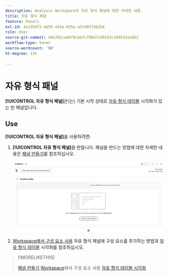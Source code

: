 ```yaml
---
description: Analysis Workspace의 자유 형식 패널에 대한 자세한 내용.
title: 자유 형식 패널
feature: Panels
exl-id: 4e1d5d72-da59-419a-835e-a3c90f1362b4
role: User
source-git-commit: 44e703ca66f8cbb7cf98472d92b3c294542a2db2
workflow-type: tm+mt
source-wordcount: '90'
ht-degree: 13%

---
```


# 자유 형식 패널

**[!UICONTROL 자유 형식 패널]**&#x200B;은(는) 기본 시작 상태로 [자유 형식 테이블](/help/analysis-workspace/visualizations/freeform-table/freeform-table.md) 시각화가 있는 빈 패널입니다.

## Use

**[!UICONTROL 자유 형식 패널]**&#x200B;을 사용하려면:

1. **[!UICONTROL 자유 형식 패널]**&#x200B;을 만듭니다. 패널을 만드는 방법에 대한 자세한 내용은 [패널 만들기](panels.md#create-a-panel)를 참조하십시오.

   ![자유 형식 테이블이 있는 빈 패널을 표시하는 기본 자유 형식 패널입니다.](assets/freeform-panel.png)

1. [Workspace에서 구성 요소 사용](/help/components/use-components-in-workspace.md) 자유 형식 패널에 구성 요소를 추가하는 방법과 [자유 형식 테이블](/help/analysis-workspace/visualizations/freeform-table/freeform-table.md) 시각화를 참조하십시오.


>[!MORELIKETHIS]
>
>[패널 만들기](/help/analysis-workspace/c-panels/panels.md#create-a-panel)
>[Workspace](/help/components/use-components-in-workspace.md)에서 구성 요소 사용
>[자유 형식 테이블 시각화](/help/analysis-workspace/visualizations/freeform-table/freeform-table.md)
>